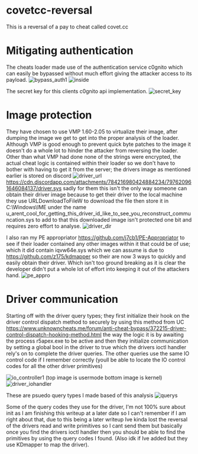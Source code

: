# covetcc-reversal
This is a reversal of a pay to cheat called covet.cc
 
# Mitigating authentication
The cheats loader made use of the authentication service c0gnito which can easily be bypassed without much effort giving the attacker access to its payload.
![bypass_auth1](https://user-images.githubusercontent.com/89882326/131600122-ddf7b007-9d22-4281-ba6e-5acfa7a9d1cb.PNG)
![inside](https://user-images.githubusercontent.com/89882326/131600128-ca5f9129-56a0-4d36-acb1-3a921da616f7.PNG)

The secret key for this clients c0gnito api implementation.
![secret_key](https://user-images.githubusercontent.com/89882326/131600226-ef197006-fe07-45f1-8b16-5a9d4406e2ff.PNG)

# Image protection
They have chosen to use VMP 1.60-2.05  to virtualize their image, after dumping the image we get to get into the proper analysis of the loader. Although VMP is good enough to prevent quick byte patches to the image it doesn't do a whole lot to hinder the attacker from reversing the loader. Other than what VMP had done none of the strings were encrypted, the actual cheat logic is contained within their loader so we don't have to bother with having to get it from the server; the drivers image as mentioned earlier is stored on discord 
![driver_url](https://user-images.githubusercontent.com/89882326/131600521-d01bebb8-8136-47ff-a4e9-b77122aa81c7.PNG)
https://cdn.discordapp.com/attachments/784216980424884234/797620961646084137/driver.sys
sadly for them this isn't the only way someone can obtain their driver image because to get their driver to the local machine they use URLDownloadToFileW to download the file then store it in C:\\Windows\\IME under the name u_arent_cool_for_getting_this_driver_id_like_to_see_you_reconstruct_communcation.sys to add to that this downloaded image isn't protected one bit and requires zero effort to analyse.
![driver_dir](https://user-images.githubusercontent.com/89882326/131600553-60f6a179-8019-4da6-80c1-2c1ddddc612d.PNG)

I also ran my PE appropriator https://github.com/j7cb1/PE-Appropriator to see if their loader contained any other images within it that could be of use; which it did contain iqvw64e.sys which we can assume is due to https://github.com/z175/kdmapper so their are now 3 ways to quickly and easily obtain their driver. Which isn't too ground breaking as it is clear the developer didn't put a whole lot of effort into keeping it out of the attackers hand. 
![pe_appro](https://user-images.githubusercontent.com/89882326/131600646-9335161f-f2d8-41cd-a70d-ea573a6160d3.PNG)


# Driver communication
Starting off with the driver query types; they first initialize their hook on the driver control dispatch method to securely by using this method from UC https://www.unknowncheats.me/forum/anti-cheat-bypass/372215-driver-control-dispatch-hooking-method.html the way the logic it is by awaiting the process r5apex.exe to be active and then they initialize communication by setting a global bool in the driver to true which the drivers ioctl handler rely's on to complete the driver queries. The other queries use the same IO control code if I remember correctly (youll be able to locate the IO control codes for all the other driver primitives)

![io_controller1](https://user-images.githubusercontent.com/89882326/131600657-edc040eb-e489-4f2e-a738-f6c6f13c1443.PNG)
(top image is usermode bottom image is kernel)
![driver_iohandler](https://user-images.githubusercontent.com/89882326/131600665-d2a92ef1-8a81-4420-8b58-f76c9cb9d2e7.PNG)

These are psuedo query types I made based of this analysis 
![querys](https://user-images.githubusercontent.com/89882326/131600680-06fc1f38-9a18-4528-a83f-47e5cddb7a9f.PNG)

Some of the query codes they use for the driver, I'm not 100% sure about init as I am finishing this writeup at a later date so I can't remember if I am right about that, due to this being a later writeup Ive kinda lost the reversal of the drivers read and write primitives so I cant send them but basically once you find the drivers ioctl handler then you should be able to find the primitives by using the query codes I found. (Also idk if Ive added but they use KDmapper to map the driver).
